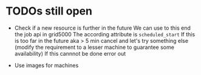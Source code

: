 # TODOs still open

- Check if a new resource is further in the future
  We can use to this end the job api in grid5000
  The according attribute is `scheduled_start`
  If this is too far in the future aka > 5 min cancel and let's try something else (modify the requirement to a lesser machine to guarantee some
  availability)
  If this cannnot be done error out

- Use images for machines
